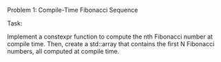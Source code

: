 Problem 1: Compile-Time Fibonacci Sequence

Task:

Implement a constexpr function to compute the nth Fibonacci number at compile time. Then, create a std::array that contains the first N Fibonacci numbers, all computed at compile time.
